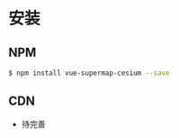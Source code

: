 # 安装

## NPM

```bash
$ npm install vue-supermap-cesium --save
```

## CDN

- 待完善

<!-- ```html
<script src="https://unpkg.com/vue-baidu-map"></script>
``` -->
